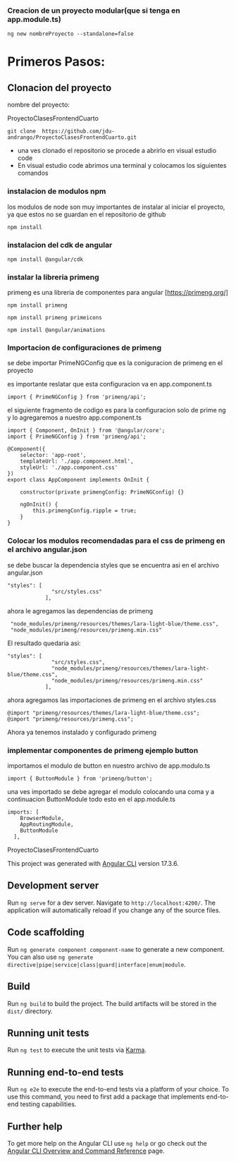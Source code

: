 ### Creacion de un proyecto modular(que si tenga en app.module.ts)

```
ng new nombreProyecto --standalone=false
```

# Primeros Pasos:

## Clonacion del proyecto

nombre del proyecto:

ProyectoClasesFrontendCuarto

```
git clone  https://github.com/jdu-andrango/ProyectoClasesFrontendCuarto.git
```

- una ves clonado el repositorio se procede a abrirlo en visual estudio code
- En visual estudio code abrimos una terminal y colocamos los siguientes comandos

### instalacion de modulos npm

los modulos de node son muy importantes de instalar al iniciar el proyecto, ya que estos
no se guardan en el repositorio de github

```
npm install
```

### instalacion del cdk de angular

```
npm install @angular/cdk
```

### instalar la libreria primeng

primeng es una libreria de componentes para angular
[https://primeng.org/]

```
npm install primeng
```

```
npm install primeng primeicons
```

```
npm install @angular/animations
```

### Importacion de configuraciones de primeng

se debe importar PrimeNGConfig que es la coniguracion de primeng en el proyecto

es importante reslatar que esta configuracion va en app.component.ts

```
import { PrimeNGConfig } from 'primeng/api';
```

el siguiente fragmento de codigo es para la configuracion solo de prime ng y lo agregaremos a nuestro app.component.ts

```
import { Component, OnInit } from '@angular/core';
import { PrimeNGConfig } from 'primeng/api';

@Component({
    selector: 'app-root',
    templateUrl: './app.component.html',
    styleUrl: './app.component.css'
})
export class AppComponent implements OnInit {

    constructor(private primengConfig: PrimeNGConfig) {}

    ngOnInit() {
        this.primengConfig.ripple = true;
    }
}
```

### Colocar los modulos recomendadas para el css de primeng en el archivo angular.json

se debe buscar la dependencia styles que se encuentra asi en el archivo angular.json

```
"styles": [
              "src/styles.css"
            ],
```

ahora le agregamos las dependencias de primeng

```
 "node_modules/primeng/resources/themes/lara-light-blue/theme.css",
 "node_modules/primeng/resources/primeng.min.css"
```

El resultado quedaria asi:

```
"styles": [
              "src/styles.css",
              "node_modules/primeng/resources/themes/lara-light-blue/theme.css",
              "node_modules/primeng/resources/primeng.min.css"
            ],
```

ahora agregamos las importaciones de primeng en el archivo styles.css

```
@import "primeng/resources/themes/lara-light-blue/theme.css";
@import "primeng/resources/primeng.css";
```

Ahora ya tenemos instalado y configurado primeng

### implementar componentes de primeng ejemplo button

importamos el modulo de button en nuestro archivo de app.modulo.ts

```
import { ButtonModule } from 'primeng/button';
```

una ves importado se debe agregar el modulo colocando una coma y a continuacion ButtonModule todo esto en el app.module.ts

```
imports: [
    BrowserModule,
    AppRoutingModule,
    ButtonModule
  ],
```

ProyectoClasesFrontendCuarto

This project was generated with [Angular CLI](https://github.com/angular/angular-cli) version 17.3.6.

## Development server

Run `ng serve` for a dev server. Navigate to `http://localhost:4200/`. The application will automatically reload if you change any of the source files.

## Code scaffolding

Run `ng generate component component-name` to generate a new component. You can also use `ng generate directive|pipe|service|class|guard|interface|enum|module`.

## Build

Run `ng build` to build the project. The build artifacts will be stored in the `dist/` directory.

## Running unit tests

Run `ng test` to execute the unit tests via [Karma](https://karma-runner.github.io).

## Running end-to-end tests

Run `ng e2e` to execute the end-to-end tests via a platform of your choice. To use this command, you need to first add a package that implements end-to-end testing capabilities.

## Further help

To get more help on the Angular CLI use `ng help` or go check out the [Angular CLI Overview and Command Reference](https://angular.io/cli) page.
